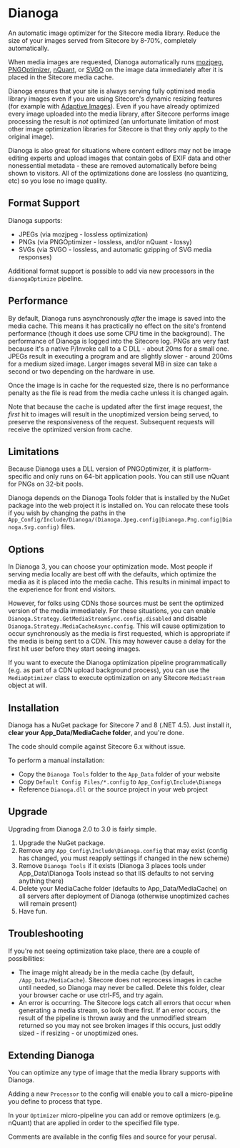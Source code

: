 # Dianoga

An automatic image optimizer for the Sitecore media library. Reduce the size of your images served from Sitecore by 8-70%, completely automatically.

When media images are requested, Dianoga automatically runs [mozjpeg](https://github.com/mozilla/mozjpeg), [PNGOptimizer](http://psydk.org/pngoptimizer), [nQuant](https://nquant.codeplex.com/), or [SVGO](https://github.com/svg/svgo) on the image data immediately after it is placed in the Sitecore media cache. 

Dianoga ensures that your site is always serving fully optimised media library images even if you are using Sitecore's dynamic resizing features (for example with [Adaptive Images](https://marketplace.sitecore.net/en/Modules/Sitecore_Adaptive_Images.aspx)). Even if you have already optimized every image uploaded into the media library, after Sitecore performs image processing the result is _not_ optimized (an unfortunate limitation of most other image optimization libraries for Sitecore is that they only apply to the original image).

Dianoga is also great for situations where content editors may not be image editing experts and upload images that contain gobs of EXIF data and other nonessential metadata - these are removed automatically before being shown to visitors. All of the optimizations done are lossless (no quantizing, etc) so you lose no image quality.

## Format Support

Dianoga supports:
* JPEGs (via mozjpeg - lossless optimization)
* PNGs (via PNGOptimizer - lossless, and/or nQuant - lossy)
* SVGs (via SVGO - lossless, and automatic gzipping of SVG media responses)

Additional format support is possible to add via new processors in the `dianogaOptimize` pipeline.

## Performance

By default, Dianoga runs asynchronously _after_ the image is saved into the media cache. This means it has practically no effect on the site's frontend performance (though it does use some CPU time in the background). The performance of Dianoga is logged into the Sitecore log. PNGs are very fast because it's a native P/Invoke call to a C DLL - about 20ms for a small one. JPEGs result in executing a program and are slightly slower - around 200ms for a medium sized image. Larger images several MB in size can take a second or two depending on the hardware in use.

Once the image is in cache for the requested size, there is no performance penalty as the file is read from the media cache unless it is changed again.

Note that because the cache is updated after the first image request, the _first_ hit to images will result in the unoptimized version being served, to preserve the responsiveness of the request. Subsequent requests will receive the optimized version from cache.

## Limitations

Because Dianoga uses a DLL version of PNGOptimizer, it is platform-specific and only runs on 64-bit application pools. You can still use nQuant for PNGs on 32-bit pools.

Dianoga depends on the Dianoga Tools folder that is installed by the NuGet package into the web project it is installed on. You can relocate these tools if you wish by changing the paths in the `App_Config/Include/Dianoga/(Dianoga.Jpeg.config|Dianoga.Png.config|Dianoga.Svg.config)` files.

## Options

In Dianoga 3, you can choose your optimization mode. Most people if serving media locally are best off with the defaults, which optimize the media as it is placed into the media cache. This results in minimal impact to the experience for front end visitors.

However, for folks using CDNs those sources must be sent the optimized version of the media immediately. For these situations, you can enable `Dianoga.Strategy.GetMediaStreamSync.config.disabled` and disable `Dianoga.Strategy.MediaCacheAsync.config`. This will cause optimization to occur synchronously as the media is first requested, which is appropriate if the media is being sent to a CDN. This may however cause a delay for the first hit user before they start seeing images.

If you want to execute the Dianoga optimization pipeline programmatically (e.g. as part of a CDN upload background process), you can use the `MediaOptimizer` class to execute optimization on any Sitecore `MediaStream` object at will.

## Installation

Dianoga has a NuGet package for Sitecore 7 and 8 (.NET 4.5). Just install it, __clear your App_Data/MediaCache folder__, and you're done.

The code should compile against Sitecore 6.x without issue.

To perform a manual installation:

* Copy the `Dianoga Tools` folder to the `App_Data` folder of your website
* Copy `Default Config Files/*.config` to `App_Config\Include\Dianoga`
* Reference `Dianoga.dll` or the source project in your web project

## Upgrade

Upgrading from Dianoga 2.0 to 3.0 is fairly simple.

1. Upgrade the NuGet package.
2. Remove any `App_Config\Include\Dianoga.config` that may exist (config has changed, you must reapply settings if changed in the new scheme)
3. Remove `Dianoga Tools` if it exists (Dianoga 3 places tools under App_Data\Dianoga Tools instead so that IIS defaults to not serving anything there)
4. Delete your MediaCache folder (defaults to App_Data/MediaCache) on all servers after deployment of Dianoga (otherwise unoptimized caches will remain present)
5. Have fun.

## Troubleshooting

If you're not seeing optimization take place, there are a couple of possibilities:

* The image might already be in the media cache (by default, `/App_Data/MediaCache`). Sitecore does not reprocess images in cache until needed, so Dianoga may never be called. Delete this folder, clear your browser cache or use ctrl-F5, and try again.
* An error is occurring. The Sitecore logs catch all errors that occur when generating a media stream, so look there first. If an error occurs, the result of the pipeline is thrown away and the unmodified stream returned so you may not see broken images if this occurs, just oddly sized - if resizing - or unoptimized ones.

## Extending Dianoga

You can optimize any type of image that the media library supports with Dianoga.

Adding a new `Processor` to the config will enable you to call a micro-pipeline you define to process that type.

In your `Optimizer` micro-pipeline you can add or remove optimizers (e.g. nQuant) that are applied in order to the specified file type.

Comments are available in the config files and source for your perusal.